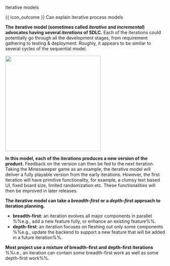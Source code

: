 <span id="title">Iterative models</span>

<span id="prereqs"></span>

<span id="outcomes">{{ icon_outcome }} Can explain iterative process models</span>

<div id="body">

**The iterative model (sometimes called _iterative_ and _incremental_) advocates having several _iterations_ of SDLC.** Each of the iterations could potentially go through all the development stages, from requirement gathering to testing & deployment. Roughly, it appears to be similar to several cycles of the sequential model.

<img src="{{baseUrl}}/processModels/introduction/iterativeModels/images/diagram.png" height="300" />
<p/>

**In this model, each of the iterations produces a new version of the product.** Feedback on the version can then be fed to the next iteration. Taking the Minesweeper game as an example, the iterative model will deliver a fully playable version from the early iterations. However, the first iteration will have primitive functionality, for example, a clumsy text based UI, fixed board size, limited randomization etc. These functionalities will then be improved in later releases.

**The iterative model can take a _breadth-first_ or a _depth-first_ approach to iteration planning.**
* **breadth-first**: an iteration evolves all major components in parallel %%e.g., add a new feature fully, or enhance an existing feature%%.
* **depth-first**: an iteration focuses on fleshing out only some components %%e.g., update the backend to support a new feature that will be added in a future iteration%%.

**Most project use a mixture of breadth-first and depth-first iterations** %%i.e., an iteration can contain some breadth-first work as well as some depth-first work%%.

</div>

<div id="extras">
</div>
